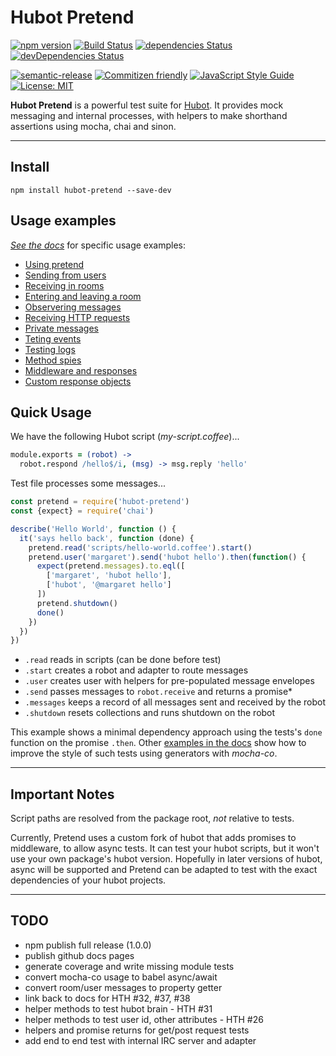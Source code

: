 # Hubot Pretend

[![npm version](https://img.shields.io/npm/v/hubot-pretend.svg?style=flat)](https://www.npmjs.com/package/hubot-pretend)
[![Build Status](https://travis-ci.org/timkinnane/hubot-pretend.svg?branch=master)](https://travis-ci.org/timkinnane/hubot-pretend)
[![dependencies Status](https://david-dm.org/timkinnane/hubot-pretend/status.svg)](https://david-dm.org/timkinnane/hubot-pretend)
[![devDependencies Status](https://david-dm.org/timkinnane/hubot-pretend/dev-status.svg)](https://david-dm.org/timkinnane/hubot-pretend?type=dev)

[![semantic-release](https://img.shields.io/badge/%20%20%F0%9F%93%A6%F0%9F%9A%80-semantic--release-e10079.svg)](https://github.com/semantic-release/semantic-release)
[![Commitizen friendly](https://img.shields.io/badge/commitizen-friendly-brightgreen.svg)](http://commitizen.github.io/cz-cli/)
[![JavaScript Style Guide](https://img.shields.io/badge/code_style-standard-brightgreen.svg)](https://standardjs.com)
[![License: MIT](https://img.shields.io/badge/License-MIT-yellow.svg)](https://opensource.org/licenses/MIT)

**Hubot Pretend** is a powerful test suite for [Hubot](hubot.github.com). It
provides mock messaging and internal processes, with helpers to make shorthand
assertions using mocha, chai and sinon.

---

## Install

`npm install hubot-pretend --save-dev`

## Usage examples

*[See the docs]()* for specific usage examples:

- [Using pretend]()
- [Sending from users]()
- [Receiving in rooms]()
- [Entering and leaving a room]()
- [Observering messages]()
- [Receiving HTTP requests]()
- [Private messages]()
- [Teting events]()
- [Testing logs]()
- [Method spies]()
- [Middleware and responses]()
- [Custom response objects]()

## Quick Usage

We have the following Hubot script (_my-script.coffee_)...

```coffee
module.exports = (robot) ->
  robot.respond /hello$/i, (msg) -> msg.reply 'hello'
```

Test file processes some messages...

```js
const pretend = require('hubot-pretend')
const {expect} = require('chai')

describe('Hello World', function () {
  it('says hello back', function (done) {
    pretend.read('scripts/hello-world.coffee').start()
    pretend.user('margaret').send('hubot hello').then(function() {
      expect(pretend.messages).to.eql([
        ['margaret', 'hubot hello'],
        ['hubot', '@margaret hello']
      ])
      pretend.shutdown()
      done()
    })
  })
})
```

- `.read` reads in scripts (can be done before test)
- `.start` creates a robot and adapter to route messages
- `.user` creates user with helpers for pre-populated message envelopes
- `.send` passes messages to `robot.receive` and returns a promise*
- `.messages` keeps a record of all messages sent and received by the robot
- `.shutdown` resets collections and runs shutdown on the robot

This example shows a minimal dependency approach using the tests's `done`
function on the promise `.then`. Other [examples in the docs](./test/usage/01-users_test.js)
show how to improve the style of such tests using generators with _mocha-co_.

---

## Important Notes

Script paths are resolved from the package root, *not* relative to tests.

Currently, Pretend uses a custom fork of hubot that adds promises to middleware,
to allow async tests. It can test your hubot scripts, but it won't use your own
package's hubot version. Hopefully in later versions of hubot, async will be
supported and Pretend can be adapted to test with the exact dependencies of your
hubot projects.

---

## TODO

- npm publish full release (1.0.0)
- publish github docs pages
- generate coverage and write missing module tests
- convert mocha-co usage to babel async/await
- convert room/user messages to property getter
- link back to docs for HTH #32, #37, #38
- helper methods to test hubot brain - HTH #31
- helper methods to test user id, other attributes - HTH #26
- helpers and promise returns for get/post request tests
- add end to end test with internal IRC server and adapter
